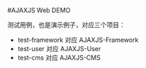 #AJAXJS Web DEMO

测试用例，也是演示例子，对应三个项目：

- test-framework 对应 AJAXJS-Framework
- test-user 对应 AJAXJS-User
- test-cms 对应 AJAXJS-CMS
